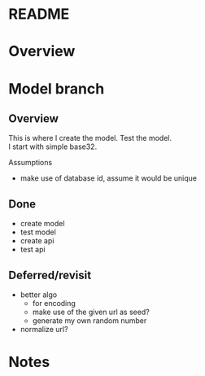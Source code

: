 # README

# Overview

# Model branch

## Overview
This is where I create the model.  Test the model.  
I start with simple base32.  

Assumptions
- make use of database id, assume it would be unique

## Done
- create model
- test model
- create api
- test api


## Deferred/revisit
- better algo 
	- for encoding
	- make use of the given url as seed?
	- generate my own random number
- normalize url?

# Notes